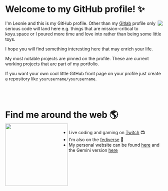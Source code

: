 # Welcome to my GitHub profile! ✨

<img
  align="right"
  src="https://github-readme-stats.vercel.app/api/?username=koyuawsmbrtn&theme=dracula"
/>

I'm Leonie and this is my GitHub profile. Other than my [Gitlab](https://gitlab.com/koyuawsmbrtn) profile only serious code will land here e.g. things that are mission-critical to koyu.space or I poured more time and love into rather than being some little toys.

I hope you will find something interesting here that may enrich your life.

My most notable projects are pinned on the profile. These are current working projects that are part of my portfolio.

If you want your own cool little GitHub front page on your profile just create a repository like `yourusername/yourusername`.

<br><br>

# Find me around the web 🌎 <img align="left" src="https://media.giphy.com/media/mWrHmfUTnH2BLMavgK/giphy.gif" height="200">

- Live coding and gaming on <a href="https://www.twitch.tv/koyuawsmbrtn">Twitch</a> 📺
- I'm also on the [fediverse](https://koyu.space/@koyuchan) 🚀
- My personal website can be found [here](https://web.koyu.space) and the Gemini version [here](gemini://koyu.space/koyu/)
